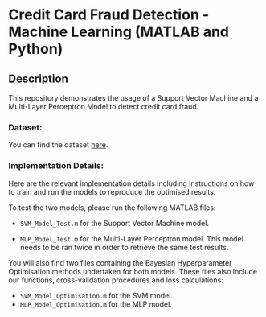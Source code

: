 # Credit Card Fraud Detection - Machine Learning (MATLAB and Python)

## Description

This repository demonstrates the usage of a Support Vector Machine and a Multi-Layer Perceptron Model to detect credit card fraud.

### Dataset:
You can find the dataset [here](https://www.kaggle.com/mlg-ulb/creditcardfraud).

### Implementation Details:

Here are the relevant implementation details including instructions on how to train and run the models to reproduce the optimised results. 

To test the two models, please run the following MATLAB files:

-	`SVM_Model_Test.m` for the Support Vector Machine model.

-	`MLP_Model_Test.m` for the Multi-Layer Perceptron model. This model needs to be ran twice in order to retrieve the same test results.

You will also find two files containing the Bayesian Hyperparameter Optimisation methods undertaken for both models. These files also include our functions, cross-validation procedures and loss calculations:

-	`SVM_Model_Optimisation.m` for the SVM model.
-	`MLP_Model_Optimisation.m` for the MLP model.
